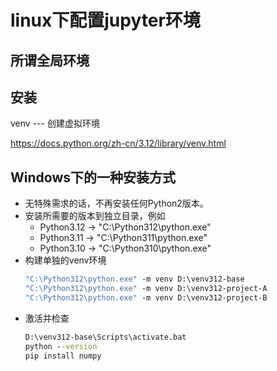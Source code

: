 # linux下配置jupyter环境

## 所谓全局环境

## 安装

venv --- 创建虚拟环境

https://docs.python.org/zh-cn/3.12/library/venv.html

## Windows下的一种安装方式

- 无特殊需求的话，不再安装任何Python2版本。
- 安装所需要的版本到独立目录，例如
  - Python3.12 -> "C:\Python312\python.exe"
  - Python3.11 -> "C:\Python311\python.exe"
  - Python3.10 -> "C:\Python310\python.exe"
- 构建单独的venv环境
  ```cmd
  "C:\Python312\python.exe" -m venv D:\venv312-base
  "C:\Python312\python.exe" -m venv D:\venv312-project-A
  "C:\Python312\python.exe" -m venv D:\venv312-project-B
  ```
- 激活并检查
  ```cmd
  D:\venv312-base\Scripts\activate.bat
  python --version
  pip install numpy
  ```

